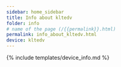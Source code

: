 ```yaml
---
sidebar: home_sidebar
title: Info about kltedv
folder: info
# name of the page (/{{permalink}}.html)
permalink: info_about_kltedv.html
device: kltedv
---
```

{% include templates/device_info.md %}
